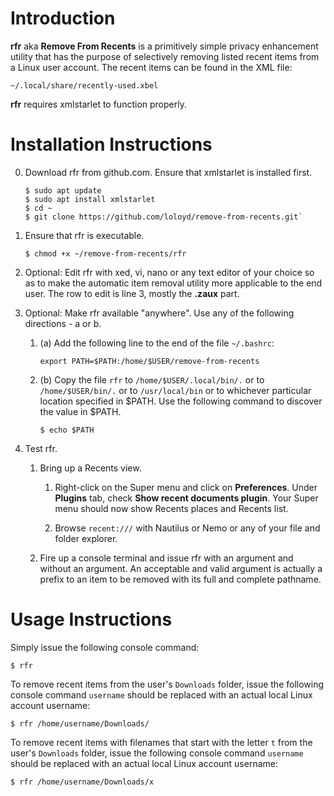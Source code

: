 # Introduction

**rfr** aka **Remove From Recents** is a primitively simple privacy enhancement utility that has the purpose
of selectively removing listed recent items from a Linux user account.  The recent items can be found in the
XML file:

  `~/.local/share/recently-used.xbel`

**rfr** requires xmlstarlet to function properly.

# Installation Instructions

0. Download rfr from github.com.  Ensure that xmlstarlet is installed first.

    ```
    $ sudo apt update
    $ sudo apt install xmlstarlet
    $ cd ~
    $ git clone https://github.com/loloyd/remove-from-recents.git`
    ```

1. Ensure that rfr is executable.

    `$ chmod +x ~/remove-from-recents/rfr`

2. Optional: Edit rfr with xed, vi, nano or any text editor of your choice so as to make the automatic item removal utility more applicable to the end user.  The row to edit is line 3, mostly the **.zaux** part.

3. Optional: Make rfr available "anywhere".  Use any of the following directions - a or b.

    1. (a) Add the following line to the end of the file `~/.bashrc`:

        `export PATH=$PATH:/home/$USER/remove-from-recents`

    2. (b) Copy the file `rfr` to `/home/$USER/.local/bin/.` or to `/home/$USER/bin/.` or to `/usr/local/bin` or to whichever particular location specified in $PATH.  Use the following command to discover the value in $PATH.

        `$ echo $PATH`

4. Test rfr.

    1. Bring up a Recents view.

        1. Right-click on the Super menu and click on **Preferences**.  Under **Plugins** tab, check **Show recent documents plugin**.  Your Super menu should now show Recents places and Recents list.
    
        2. Browse `recent:///` with Nautilus or Nemo or any of your file and folder explorer.

    2. Fire up a console terminal and issue rfr with an argument and without an argument.  An acceptable and valid argument is actually a prefix to an item to be removed with its full and complete pathname.

# Usage Instructions

Simply issue the following console command:

  `$ rfr`

To remove recent items from the user's `Downloads` folder, issue the following console command `username` should be
replaced with an actual local Linux account username:

  `$ rfr /home/username/Downloads/`

To remove recent items with filenames that start with the letter `t` from the user's `Downloads` folder, issue the following console command `username` should be replaced with an actual local Linux account username:

  `$ rfr /home/username/Downloads/x`